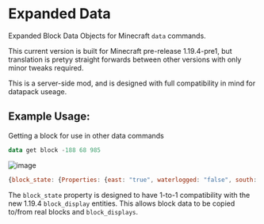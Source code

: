 # Expanded Data
Expanded Block Data Objects for Minecraft `data` commands.

This current version is built for Minecraft pre-release 1.19.4-pre1, but translation is pretyy straight forwards between other versions with only minor tweaks required.

This is a server-side mod, and is designed with full compatibility in mind for datapack useage.

## Example Usage:
Getting a block for use in other data commands
```hs
data get block -188 68 985
```
![image](https://user-images.githubusercontent.com/11393734/221482680-96cd41a7-e530-416f-99d3-e2f71099343c.png)
```js
{block_state: {Properties: {east: "true", waterlogged: "false", south: "true", north: "false", west: "false"}, Name: "minecraft:white_stained_glass_pane"}, x: -188, y: 68, z: 985}
```
The `block_state` property is designed to have 1-to-1 compatibility with the new 1.19.4 `block_display` entities. This allows block data to be copied to/from real blocks and `block_displays`.
